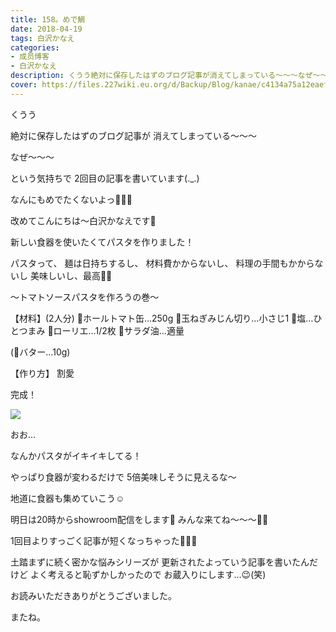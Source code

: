 ```yaml
---
title: 158。めで鯛
date: 2018-04-19
tags: 白沢かなえ
categories: 
- 成员博客
- 白沢かなえ
description: くうう絶対に保存したはずのブログ記事が消えてしまっている〜〜〜なぜ〜〜〜という気持ちで2回目の記事を書いています(._.)なんにもめで...
cover: https://files.227wiki.eu.org/d/Backup/Blog/kanae/c4134a75a12eaefd99c70aec97dea.jpg 
---
```









くうう


絶対に保存したはずのブログ記事が
消えてしまっている〜〜〜





なぜ〜〜〜











という気持ちで
2回目の記事を書いています(._.)



なんにもめでたくないよっ🤦🏻‍♀️














改めてこんにちは〜白沢かなえです🌷




新しい食器を使いたくてパスタを作りました！


パスタって、
麺は日持ちするし、
材料費かからないし、
料理の手間もかからないし
美味しいし、最高🐶🌸














〜トマトソースパスタを作ろうの巻〜



【材料】(2人分)
🍅ホールトマト缶…250g
🍅玉ねぎみじん切り…小さじ1
🍅塩…ひとつまみ
🍅ローリエ…1/2枚
🍅サラダ油…適量

(🍅バター…10g)



【作り方】
割愛




完成！

![](https://files.227wiki.eu.org/d/Backup/Blog/kanae/c4134a75a12eaefd99c70aec97dea.jpg)




おお…

なんかパスタがイキイキしてる！



やっぱり食器が変わるだけで
5倍美味しそうに見えるな〜









地道に食器も集めていこう☺️















明日は20時からshowroom配信をします🌷
みんな来てね〜〜〜🌷🌷











1回目よりすっごく記事が短くなっちゃった🤦🏻‍♀️



土踏まずに続く密かな悩みシリーズが
更新されたよっていう記事を書いたんだけど
よく考えると恥ずかしかったので
お蔵入りにします…😉(笑)











お読みいただきありがとうございました。


またね。


